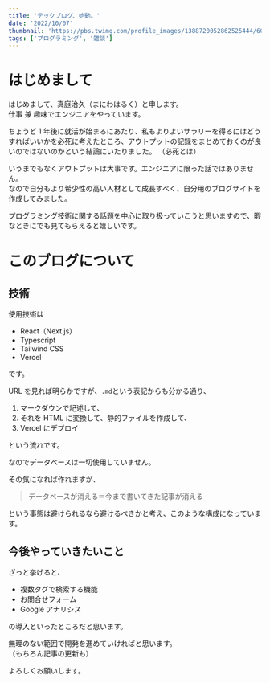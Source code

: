 ```yaml
---
title: 'テックブログ、始動。'
date: '2022/10/07'
thumbnail: 'https://pbs.twimg.com/profile_images/1388720052862525444/6Ge2RLYf_400x400.jpg'
tags: ['プログラミング', '雑談']
---
```


# はじめまして

はじめまして、真庭治久（まにわはるく）と申します。  
仕事 兼 趣味でエンジニアをやっています。

ちょうど 1 年後に就活が始まるにあたり、私もよりよいサラリーを得るにはどうすればいいかを必死に考えたところ、アウトプットの記録をまとめておくのが良いのではないのかという結論にいたりました。 （必死とは）

いうまでもなくアウトプットは大事です。エンジニアに限った話ではありません。  
なので自分もより希少性の高い人材として成長すべく、自分用のブログサイトを作成してみました。

プログラミング技術に関する話題を中心に取り扱っていこうと思いますので、暇なときにでも見てもらえると嬉しいです。

# このブログについて

## 技術

使用技術は

- React（Next.js）
- Typescript
- Tailwind CSS
- Vercel

です。

URL を見れば明らかですが、`.md`という表記からも分かる通り、

1. マークダウンで記述して、
2. それを HTML に変換して、静的ファイルを作成して、
3. Vercel にデプロイ

という流れです。

なのでデータベースは一切使用していません。

その気になれば作れますが、

> データベースが消える＝今まで書いてきた記事が消える

という事態は避けられるなら避けるべきかと考え、このような構成になっています。

## 今後やっていきたいこと

ざっと挙げると、

- 複数タグで検索する機能
- お問合せフォーム
- Google アナリシス

の導入といったところだと思います。

無理のない範囲で開発を進めていければと思います。  
（もちろん記事の更新も）

よろしくお願いします。
